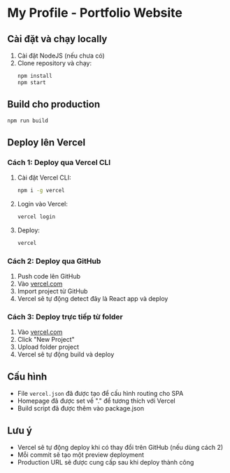 # My Profile - Portfolio Website

## Cài đặt và chạy locally

1. Cài đặt NodeJS (nếu chưa có)
2. Clone repository và chạy:
   ```bash
   npm install
   npm start
   ```

## Build cho production
```bash
npm run build
```

## Deploy lên Vercel

### Cách 1: Deploy qua Vercel CLI
1. Cài đặt Vercel CLI:
   ```bash
   npm i -g vercel
   ```

2. Login vào Vercel:
   ```bash
   vercel login
   ```

3. Deploy:
   ```bash
   vercel
   ```

### Cách 2: Deploy qua GitHub
1. Push code lên GitHub
2. Vào [vercel.com](https://vercel.com)
3. Import project từ GitHub
4. Vercel sẽ tự động detect đây là React app và deploy

### Cách 3: Deploy trực tiếp từ folder
1. Vào [vercel.com](https://vercel.com)
2. Click "New Project"
3. Upload folder project
4. Vercel sẽ tự động build và deploy

## Cấu hình
- File `vercel.json` đã được tạo để cấu hình routing cho SPA
- Homepage đã được set về "." để tương thích với Vercel
- Build script đã được thêm vào package.json

## Lưu ý
- Vercel sẽ tự động deploy khi có thay đổi trên GitHub (nếu dùng cách 2)
- Mỗi commit sẽ tạo một preview deployment
- Production URL sẽ được cung cấp sau khi deploy thành công
